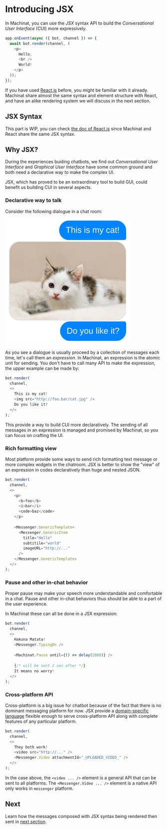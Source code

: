 # Introducing JSX

In Machinat, you can use the _JSX_ syntax API to build the _Conversational User Interface_ (CUI) more expressively.

```js
app.onEvent(async ({ bot, channel }) => {
  await bot.render(channel, (
    <p>
      Hello,
      <br />
      World!
    </p>
  ));
});
```

If you have used [React.js](https://reactjs.org) before, you might be familiar with it already. Machinat share almost the same syntax and element structure with React, and have an alike rendering system we will discuss in the next section.

## JSX Syntax

This part is WIP, you can check [the doc of React.js](https://reactjs.org/docs/introducing-jsx.html) since Machinat and React share the same JSX syntax.

## Why JSX?

During the experiences buiding chatbots, we find out _Conversational User Interface_ and _Graphical User Interface_ have some common ground and both need a declarative way to make the complex UI.

JSX, which has proved to be an extraordinary tool to build GUI, could benefit us building CUI in several aspects.

### Declarative way to talk

Consider the following dialogue in a chat room:

![Example Message as view](assets/example-message-as-view.png)

As you see a dialogue is usually proceed by a collection of messages each time, let's call them an *expression*. In Machinat, an expression is the atomic unit for sending. You don't have to call many API to make the expression, the upper example can be made by:

```js
bot.render(
  channel,
  <>
    This is my cat!
    <img src="http://foo.bar/cat.jpg" />
    Do you like it?
  </>
);
```

This provide a way to build CUI more declaratively. The sending of all messages in an expression is managed and promised by Machinat, so you can focus on crafting the UI.

### Rich formatting view

Most platform provide some ways to send rich formatting text message or more complex widgets in the chatroom. JSX is better to show the "view" of an expression in codes declaratively than huge and nested JSON.

```js
bot.render(
  channel,
  <>
    <p>
      <b>foo</b>
      <i>bar</i>
      <code>baz</code>
    </p>

    <Messenger.GenericTemplate>
      <Messenger.GenericItem
        title="Hello"
        subtitile="world"
        imageURL="http://..."
      />
    </Messenger.GenericTemplate>
  </>
);
```

### Pause and other in-chat behavior

Proper pause may make your speech more understandable and comfortable in a chat. Pause and other in-chat behaviors thus should be able to a part of the user experience.

In Machinat these can all be done in a JSX expression:

```js
bot.render(
  channel,
  <>
    Hakuna Matata!
    <Messenger.TypingOn />

    <Machinat.Pause until={() => delay(2000)} />

    {/* will be sent 2 sec after */}
    It means no worry!
  </>
);
```

### Cross-platform API

Cross-platform is a big issue for chatbot because of the fact that there is no dominant messaging platform for now. JSX provide a [domain-specific language](https://en.wikipedia.org/wiki/Domain-specific_language) flexible enough to serve cross-platform API along with complete features of any particular platform.

  ```js
  bot.render(
    channel,
    <>
      They both work!
      <video src="http://..." />
      <Messenger.Video attachmentId="_UPLOADED_VIDEO_" />
    </>
  );
  ```

In the case above, the `<video ... />` element is a general API that can be sent to all platforms. The `<Messenger.Video ... />` element is a native API only works in `messenger` platform.

## Next

Learn how the messages composed with JSX syntax being rendered then sent in [next section](rendering-elements.md).
